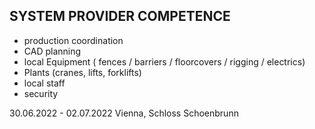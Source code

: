 ## SYSTEM PROVIDER COMPETENCE

+ production coordination
+ CAD planning 
+ local Equipment ( fences /  barriers / floorcovers / rigging / electrics) 
+ Plants (cranes, lifts, forklifts)
+ local staff
+ security

30.06.2022 - 02.07.2022 Vienna, Schloss Schoenbrunn